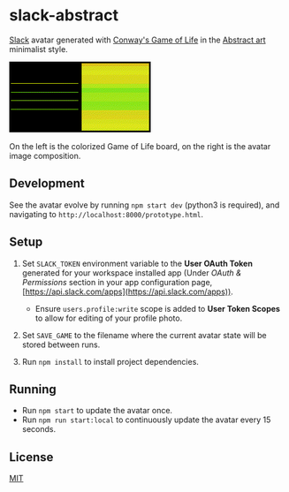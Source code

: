 # slack-abstract
[Slack](https://slack.com) avatar generated with [Conway's Game of Life](https://en.wikipedia.org/wiki/Conway%27s_Game_of_Life) in the [Abstract art](https://en.wikipedia.org/wiki/Abstract_art) minimalist style.

![avatar](example.gif)

On the left is the colorized Game of Life board, on the right is the avatar image composition.

## Development
See the avatar evolve by running `npm start dev` (python3 is required), and navigating to `http://localhost:8000/prototype.html`.

## Setup
1. Set `SLACK_TOKEN` environment variable to the **User OAuth Token** generated for your workspace installed app (Under *OAuth & Permissions* section in your app configuration page, [https://api.slack.com/apps](https://api.slack.com/apps)).
    - Ensure `users.profile:write` scope is added to **User Token Scopes** to allow for editing of your profile photo. 


2. Set `SAVE_GAME` to the filename where the current avatar state will be stored between runs.

3. Run `npm install` to install project dependencies.

## Running
- Run `npm start` to update the avatar once.
- Run `npm run start:local` to continuously update the avatar every 15 seconds.

## License
[MIT](LICENSE)
